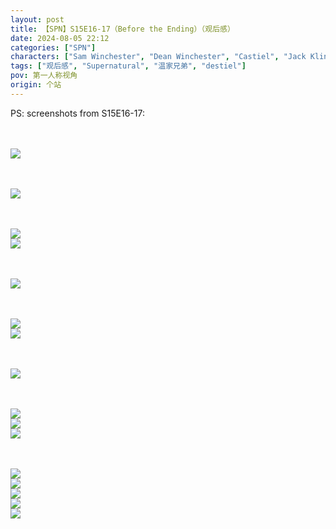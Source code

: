 ```yaml
---
layout: post
title: 【SPN】S15E16-17（Before the Ending）（观后感）
date: 2024-08-05 22:12
categories: ["SPN"]
characters: ["Sam Winchester", "Dean Winchester", "Castiel", "Jack Kline"]
tags: ["观后感", "Supernatural", "温家兄弟", "destiel"]
pov: 第一人称视角
origin: 个站
---
```


PS: screenshots from S15E16-17:

<br><br>
![](https://github.com/junesirius/junesirius.github.io/tree/master/assets/images/SPN/S15/2024-08-05-SPN-1516-1.jpg)
<br>

<br><br>
![](https://github.com/junesirius/junesirius.github.io/tree/master/assets/images/SPN/S15/2024-08-05-SPN-1516-2.jpg)
<br>

<br><br>
![](https://github.com/junesirius/junesirius.github.io/tree/master/assets/images/SPN/S15/2024-08-05-SPN-1517-1.jpg)
<br>
![](https://github.com/junesirius/junesirius.github.io/tree/master/assets/images/SPN/S15/2024-08-05-SPN-1517-2.jpg)
<br>

<br><br>
![](https://github.com/junesirius/junesirius.github.io/tree/master/assets/images/SPN/S15/2024-08-05-SPN-1517-3.jpg)
<br>

<br><br>
![](https://github.com/junesirius/junesirius.github.io/tree/master/assets/images/SPN/S15/2024-08-05-SPN-1517-4.jpg)
<br>
![](https://github.com/junesirius/junesirius.github.io/tree/master/assets/images/SPN/S15/2024-08-05-SPN-1517-5.jpg)
<br>

<br><br>
![](https://github.com/junesirius/junesirius.github.io/tree/master/assets/images/SPN/S15/2024-08-05-SPN-1517-6.jpg)
<br>

<br><br>
![](https://github.com/junesirius/junesirius.github.io/tree/master/assets/images/SPN/S15/2024-08-05-SPN-1517-7.jpg)
<br>
![](https://github.com/junesirius/junesirius.github.io/tree/master/assets/images/SPN/S15/2024-08-05-SPN-1517-8.jpg)
<br>
![](https://github.com/junesirius/junesirius.github.io/tree/master/assets/images/SPN/S15/2024-08-05-SPN-1517-9.jpg)
<br>

<br><br>
![](https://github.com/junesirius/junesirius.github.io/tree/master/assets/images/SPN/S15/2024-08-05-SPN-1517-10.jpg)
<br>
![](https://github.com/junesirius/junesirius.github.io/tree/master/assets/images/SPN/S15/2024-08-05-SPN-1517-11.jpg)
<br>
![](https://github.com/junesirius/junesirius.github.io/tree/master/assets/images/SPN/S15/2024-08-05-SPN-1517-12.jpg)
<br>
![](https://github.com/junesirius/junesirius.github.io/tree/master/assets/images/SPN/S15/2024-08-05-SPN-1517-13.jpg)
<br>
![](https://github.com/junesirius/junesirius.github.io/tree/master/assets/images/SPN/S15/2024-08-05-SPN-1517-14.jpg)
<br>
